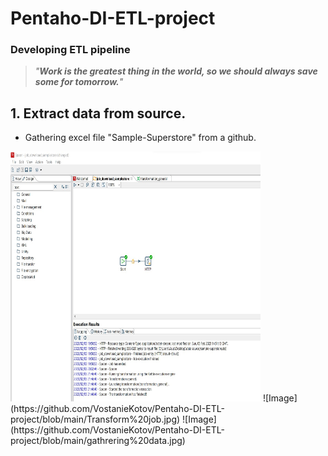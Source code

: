 # Pentaho-DI-ETL-project

### Developing ETL pipeline

>*"***Work is the greatest thing in the world, so we should always save some for tomorrow.***"*

## 1. Extract data from source.
 - Gathering excel file "Sample-Superstore" from a github.
<img src="https://github.com/VostanieKotov/Pentaho-DI-ETL-project/blob/main/Transform%20job.jpg" width="400" height="400">
  ![Image](https://github.com/VostanieKotov/Pentaho-DI-ETL-project/blob/main/Transform%20job.jpg)
  ![Image](https://github.com/VostanieKotov/Pentaho-DI-ETL-project/blob/main/gathrering%20data.jpg)
